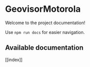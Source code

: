 # GeovisorMotorola

Welcome to the project documentation!

Use `npm run docs` for easier navigation.

## Available documentation

[[index]]
